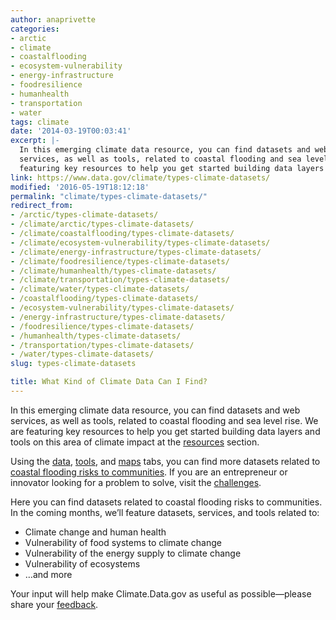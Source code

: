 ```yaml
---
author: anaprivette
categories:
- arctic
- climate
- coastalflooding
- ecosystem-vulnerability
- energy-infrastructure
- foodresilience
- humanhealth
- transportation
- water
tags: climate
date: '2014-03-19T00:03:41'
excerpt: |-
  In this emerging climate data resource, you can find datasets and web
  services, as well as tools, related to coastal flooding and sea level rise. We are
  featuring key resources to help you get started building data layers and tools…
link: https://www.data.gov/climate/types-climate-datasets/
modified: '2016-05-19T18:12:18'
permalink: "climate/types-climate-datasets/"
redirect_from:
- /arctic/types-climate-datasets/
- /climate/arctic/types-climate-datasets/
- /climate/coastalflooding/types-climate-datasets/
- /climate/ecosystem-vulnerability/types-climate-datasets/
- /climate/energy-infrastructure/types-climate-datasets/
- /climate/foodresilience/types-climate-datasets/
- /climate/humanhealth/types-climate-datasets/
- /climate/transportation/types-climate-datasets/
- /climate/water/types-climate-datasets/
- /coastalflooding/types-climate-datasets/
- /ecosystem-vulnerability/types-climate-datasets/
- /energy-infrastructure/types-climate-datasets/
- /foodresilience/types-climate-datasets/
- /humanhealth/types-climate-datasets/
- /transportation/types-climate-datasets/
- /water/types-climate-datasets/
slug: types-climate-datasets

title: What Kind of Climate Data Can I Find?
---
```


In this emerging climate data resource, you can find datasets and web services, as well as tools, related to coastal flooding and sea level rise. We are featuring key resources to help you get started building data layers and tools on this area of climate impact at the [resources](https://www.data.gov/climate/climate-resources) section.

Using the [data](http://catalog.data.gov/dataset?groups=climate5434&_groups_limit=0), [tools](/climate/climate-tools), and [maps](/climate/hurricanes-tropical-storms/) tabs, you can find more datasets related to [coastal flooding risks to communities](https://www.data.gov/coastalflooding/). If you are an entrepreneur or innovator looking for a problem to solve, visit the [challenges](/climate/climate-challenges).

Here you can find datasets related to coastal flooding risks to communities. In the coming months, we’ll feature datasets, services, and tools related to:

* Climate change and human health
* Vulnerability of food systems to climate change
* Vulnerability of the energy supply to climate change
* Vulnerability of ecosystems
* …and more

Your input will help make Climate.Data.gov as useful as possible—please share your [feedback](/climate/climate-feedback/).

